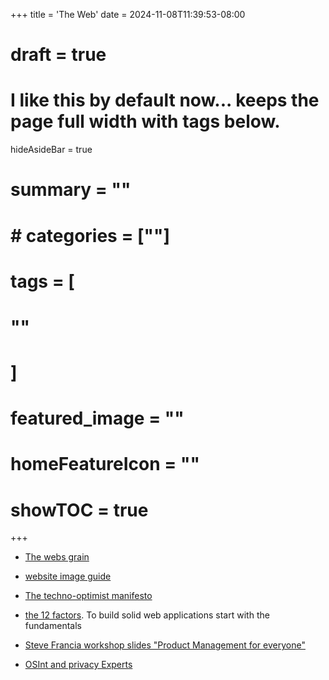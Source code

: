 +++
title = 'The Web'
date = 2024-11-08T11:39:53-08:00
# draft = true
# I like this by default now... keeps the page full width with tags below.
hideAsideBar = true
# summary = ""
# # categories = [""]
# tags = [
  # ""
  # ]
# featured_image = ""
# homeFeatureIcon = ""
# showTOC = true
+++

- [The webs grain](https://frankchimero.com/blog/2015/the-webs-grain/)
- [website image guide](https://www.cronyxdigital.com/blog/the-ultimate-website-image-guide)
- [The techno-optimist manifesto](https://a16z.com/the-techno-optimist-manifesto/)
- [the 12 factors](https://12factor.net/). To build solid web applications start with the fundamentals
- [Steve Francia workshop slides "Product Management for everyone"](https://spf13.com/presentation/product-management-for-everyone/)

- [OSInt and privacy Experts](https://inteltechniques.com/index.html)

<!--more-->